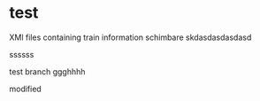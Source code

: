 # test
XMl files containing train information
schimbare 
skdasdasdasdasd

ssssss

test branch
ggghhhh

modified